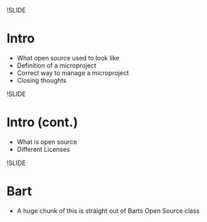 !SLIDE

# Intro

* What open source used to look like
* Definition of a microproject
* Correct way to manage a microproject
* Closing thoughts

!SLIDE

# Intro (cont.)

* What is open source
* Different Licenses

!SLIDE

# Bart

* A huge chunk of this is straight out of Barts Open Source class

